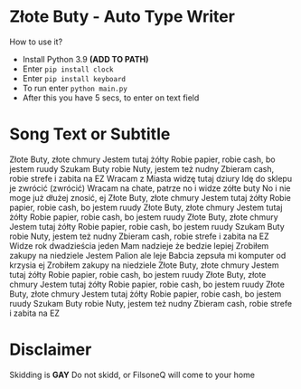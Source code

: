 # Złote Buty - Auto Type Writer

How to use it?
 - Install Python 3.9 **(ADD TO PATH)**
 - Enter ```pip install clock```
 - Enter ```pip install keyboard```
 - To run enter ```python main.py```
 - After this you have 5 secs, to enter on text field

# Song Text or Subtitle
Złote Buty, złote chmury
Jestem tutaj żółty
Robie papier, robie cash, bo jestem ruudy
Szukam Buty robie Nuty, jestem też nudny
Zbieram cash, robie strefe i zabita na EZ
Wracam z Miasta widzę tutaj dziury
Idę do sklepu je zwrócić (zwrócić)
Wracam na chate, patrze no i widze zółte buty
No i nie moge już dłużej znosić, ej
Złote Buty, złote chmury
Jestem tutaj żółty
Robie papier, robie cash, bo jestem ruudy
Złote Buty, złote chmury
Jestem tutaj żółty
Robie papier, robie cash, bo jestem ruudy
Złote Buty, złote chmury
Jestem tutaj żółty
Robie papier, robie cash, bo jestem ruudy
Szukam Buty robie Nuty, jestem też nudny
Zbieram cash, robie strefe i zabita na EZ
Widze rok dwadzieścia jeden
Mam nadzieje że bedzie lepiej
Zrobiłem zakupy na niedziele
Jestem Palion ale leje
Babcia zepsuła mi komputer od krzysia ej
Zrobiłem zakupy na niedziele
Złote Buty, złote chmury
Jestem tutaj żółty
Robie papier, robie cash, bo jestem ruudy
Złote Buty, złote chmury
Jestem tutaj żółty
Robie papier, robie cash, bo jestem ruudy
Złote Buty, złote chmury
Jestem tutaj żółty
Robie papier, robie cash, bo jestem ruudy
Szukam Buty robie Nuty, jestem też nudny
Zbieram cash, robie strefe i zabita na EZ


# Disclaimer
Skidding is **GAY**
Do not skidd, or FilsoneQ will come to your home
